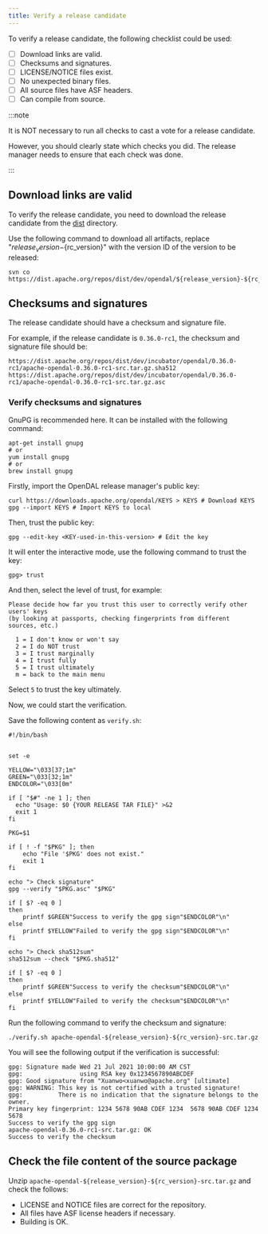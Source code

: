 ```yaml
---
title: Verify a release candidate
---
```


To verify a release candidate, the following checklist could be used:

- [ ] Download links are valid.
- [ ] Checksums and signatures.
- [ ] LICENSE/NOTICE files exist.
- [ ] No unexpected binary files.
- [ ] All source files have ASF headers.
- [ ] Can compile from source.

:::note

It is NOT necessary to run all checks to cast a vote for a release candidate.

However, you should clearly state which checks you did. The release manager needs to ensure that each check was done.

:::

## Download links are valid

To verify the release candidate, you need to download the release candidate from the [dist](https://dist.apache.org/repos/dist/dev/incubator/opendal/) directory.

Use the following command to download all artifacts, replace "${release_version}-${rc_version}" with the version ID of the version to be released:

```shell
svn co https://dist.apache.org/repos/dist/dev/opendal/${release_version}-${rc_version}/
```

## Checksums and signatures

The release candidate should have a checksum and signature file. 

For example, if the release candidate is `0.36.0-rc1`, the checksum and signature file should be:

```
https://dist.apache.org/repos/dist/dev/incubator/opendal/0.36.0-rc1/apache-opendal-0.36.0-rc1-src.tar.gz.sha512
https://dist.apache.org/repos/dist/dev/incubator/opendal/0.36.0-rc1/apache-opendal-0.36.0-rc1-src.tar.gz.asc
```

### Verify checksums and signatures

GnuPG is recommended here. It can be installed with the following command:

```shell
apt-get install gnupg
# or
yum install gnupg
# or
brew install gnupg
```

Firstly, import the OpenDAL release manager's public key:

```shell
curl https://downloads.apache.org/opendal/KEYS > KEYS # Download KEYS
gpg --import KEYS # Import KEYS to local
```

Then, trust the public key:

```shell
gpg --edit-key <KEY-used-in-this-version> # Edit the key
```

It will enter the interactive mode, use the following command to trust the key:

```shell
gpg> trust
```

And then, select the level of trust, for example:

```
Please decide how far you trust this user to correctly verify other users' keys
(by looking at passports, checking fingerprints from different sources, etc.)

  1 = I don't know or won't say
  2 = I do NOT trust
  3 = I trust marginally
  4 = I trust fully
  5 = I trust ultimately
  m = back to the main menu
```

Select `5` to trust the key ultimately.

Now, we could start the verification. 

Save the following content as `verify.sh`:

```shell
#!/bin/bash


set -e

YELLOW="\033[37;1m"
GREEN="\033[32;1m"
ENDCOLOR="\033[0m"

if [ "$#" -ne 1 ]; then
  echo "Usage: $0 {YOUR RELEASE TAR FILE}" >&2
  exit 1
fi

PKG=$1

if [ ! -f "$PKG" ]; then
    echo "File '$PKG' does not exist."
    exit 1
fi

echo "> Check signature"
gpg --verify "$PKG.asc" "$PKG"

if [ $? -eq 0 ]
then
    printf $GREEN"Success to verify the gpg sign"$ENDCOLOR"\n"
else
    printf $YELLOW"Failed to verify the gpg sign"$ENDCOLOR"\n"
fi

echo "> Check sha512sum"
sha512sum --check "$PKG.sha512"

if [ $? -eq 0 ]
then
    printf $GREEN"Success to verify the checksum"$ENDCOLOR"\n"
else
    printf $YELLOW"Failed to verify the checksum"$ENDCOLOR"\n"
fi
```

Run the following command to verify the checksum and signature:

```shell
./verify.sh apache-opendal-${release_version}-${rc_version}-src.tar.gz
```

You will see the following output if the verification is successful:

```
gpg: Signature made Wed 21 Jul 2021 10:00:00 AM CST
gpg:                using RSA key 0x1234567890ABCDEF
gpg: Good signature from "Xuanwo<xuanwo@apache.org" [ultimate]
gpg: WARNING: This key is not certified with a trusted signature!
gpg:          There is no indication that the signature belongs to the owner.
Primary key fingerprint: 1234 5678 90AB CDEF 1234  5678 90AB CDEF 1234 5678
Success to verify the gpg sign
apache-opendal-0.36.0-rc1-src.tar.gz: OK
Success to verify the checksum
```

## Check the file content of the source package

Unzip `apache-opendal-${release_version}-${rc_version}-src.tar.gz` and check the follows:

- LICENSE and NOTICE files are correct for the repository.
- All files have ASF license headers if necessary.
- Building is OK.


